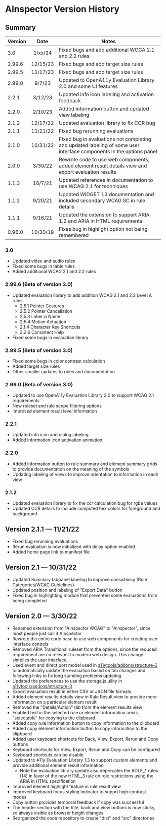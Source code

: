 # AInspector Version History

## Summary

| Version      |    Date     | Notes |
|--------------|:-----------:|-----------------------------------------------------|
| 3.0          |   1/xx/24   | Fixed bugs and add additional WCGA 2.1 and 2.2 rules
| 2.99.6       |   12/15/23  | Fixed bugs and add target size rules
| 2.99.5       |   11/17/23  | Fixed bugs and add target size rules
| 2.99.0       |   9/7/23    | Updated to OpenA11y Evaluation Library 2.0 and some UI features
| 2.2.1        |   3/12/23   | Updated info icon labeling and activation feedback
| 2.2.0        |   2/10/23   | Added information button and updated view labeling
| 2.1.2        |   12/17/22  | Updated evaluation library to fix CCR bug
| 2.1.1        |   11/21/22  | Fixed bug rerunning evaluations
| 2.1.0        |   10/31/22  | Fixed bug in evaluations not completing and updated labeling of some user interface  components in the options panel
| 2.0.0        |   3/30/22   | Rewrote code to use web components, added element result details view and export evaluation results
| 1.1.3        |   10/7/21   | Updated references in documentation to use WCAG 2.1 for techniques
| 1.1.2        |   9/20/21   | Updated WIDGET 13 documentation and included secondary WCAG SC in rule details
| 1.1.1        |   9/16/21   | Updated the extension to support ARIA 1.2 and ARIA in HTML requirements
| 0.96.0       |  10/30/19   | Fixes bug in highlight option not being remembered

### 3.0
* Updated video and audio rules
* Fixed some bugs in table rules
* Added additional WCAG 2.1 and 2.2 rules

### 2.99.6 (Beta of version 3.0)
* Updated evaluation library to add addition WCAG 2.1 and 2.2 Level A rules
  * 2.5.1 Pointer Gestures
  * 2.5.2 Pointer Cancellation
  * 2.5.3 Label in Name
  * 2.5.4 Motion Actuation
  * 2.1.4 Character Key Shortcuts
  * 3.2.6 Consistent Help
* Fixed some bugs in evaluation library

### 2.99.5 (Beta of version 3.0)
* Fixed some bugs in color contrast calculation
* Added target size rules
* Other smaller updates to rules and documentation

### 2.99.0 (Beta of version 3.0)
* Updated to use OpenA11y Evaluation Library 2.0 to support WCAG 2.1 requirements
* New ruleset and rule scope filtering options
* Improved element result level information

### 2.2.1
* Updated info icon and dialog labeling
* Added information icon activation animation

### 2.2.0
* Added information button to rule summary and element summary grids to provide documentation on the meaning of the symbols
* Updating labeling of views to improve orientation to information in each view

### 2.1.2
* Updated evaluation library to fix the ccr calculation bug for rgba values
* Updated CCR details to include computed hex colors for foreground and background

## Version 2.1.1 — 11/21/22
* Fixed bug rerunning evaluations
* Rerun evaluation is now initialized with delay option enabled
* Added home page link to manifest file

## Version 2.1 — 10/31/22
* Updated Summary tabpanel labeling to improve consistency (Rule Categories/WCAG Guidelines)
* Updated position and labeling of "Export Data" button
* Fixed bug in highlighting module that prevented some evaluations from being completed

## Version 2.0 — 3/30/22

* Renamed extension from "AInspector WCAG" to "AInspector", since most people just call it AInspector
* Rewrote the entire code base to use web components for creating user interface controls
* Removed ARIA Transitional ruleset from the options, since the reduced requirement are no relevant to modern web design.  This change simplies the user interface.
* Used event and direct port model used in [a11ytools/addons/structure-3](https://github.com/a11y-tools/addons/tree/main/structure-3) to automatically update the evaluation based on tab changes and following links to fix long standing problems updating.
* Updated the preferences to use the storage.js uility in [a11ytools/addons/structure-3](https://github.com/a11y-tools/addons/blob/main/structure-3/storage.js)
* Export evaluation result in either CSV or JSON file formats
* Added element results details view in Rule Result view to provide more information on a particular element result
* Removed the "Details/Action" tab from the element results view
* Enabled text in the selected rule or element information areas "selectable" for copying to the clipboard
* Added copy rule information button to copy information to the clipboard
* Added copy element information button to copy information to the clipboard
* Added user keyboard shortcuts for Back, View, Export, Rerun and Copy buttons
* Keyboard shortcuts for View, Export, Rerun and Copy can be configured
* Keyboard shortcuts can be disable
* Updated to A11y Evaluation Library 1.3 to support custom elements and provide additional element result information
  * Note the evaluation library update also deprecates the ROLE_* rules (14) in favor of the new HTML_3 rule on role restrictions using the ARIA in HTML specification
* Improved element highlight feature in rule result view
* Improved keyboard focus styling indicator to supprt high contrast modes
* Copy button provides temporal feedback if copy was successful
* The header section with the title, back and view buttons is now sticky, so always visible as browser height changes
* Reorganized the code repository to create "dist" and "src" directories

